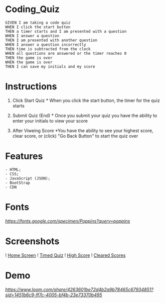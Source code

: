 # Coding_Quiz
```
GIVEN I am taking a code quiz
WHEN I click the start button
THEN a timer starts and I am presented with a question
WHEN I answer a question
THEN I am presented with another question
WHEN I answer a question incorrectly
THEN time is subtracted from the clock
WHEN all questions are answered or the timer reaches 0
THEN the game is over
WHEN the game is over
THEN I can save my initials and my score
```

# Instructions 
1. Click Start Quiz
        * When you click the start button, the timer for the quiz starts

2. Submit Quiz (End)
        * Once you submit your quiz you have the ability to enter your initials to view your score

3. After Viweing Score
        *You have the ability to see your highest score, clear score, or (click) "Go Back Button" to start the quiz over


# Features
    - HTML;
    - CSS;
    - JavaScript (JSON);
    - BootStrap
    - CDN

# Fonts
*https://fonts.google.com/specimen/Poppins?query=poppins*

# Screenshots

! [Home Screen](./assets/images/Coding%20Quiz%20-%20Home.png)
! [Timed Quiz](./assets/images/Coding%20Quiz%20-%20Timed.png)
! [High Score](./assets/images/Coding%20Quiz%20-%20High%20Scores.png)
! [Cleared Scores](./assets/images/Coding%20Quiz%20-%20Clear.png) 

# Demo
*https://www.loom.com/share/4263601be72d4b2a9b78465c67934851?sid=1451b6c9-ff7c-4005-bf4b-23e73370b495*